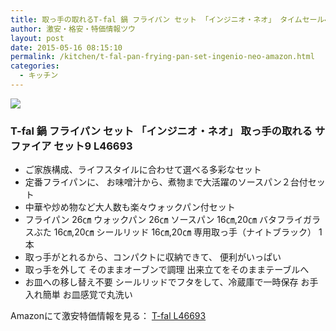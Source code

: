 ```yaml
---
title: 取っ手の取れるT-fal 鍋 フライパン セット 「インジニオ・ネオ」 タイムセール48％OFF激安特価8,000円台！送料無料！
author: 激安・格安・特価情報ツウ
layout: post
date: 2015-05-16 08:15:10
permalink: /kitchen/t-fal-pan-frying-pan-set-ingenio-neo-amazon.html
categories:
  - キッチン
---
```

<div class="img-bg2 img_L">
  <a href="http://www.amazon.co.jp/gp/product/B00B1MKMQ8/ref=as_li_ss_il?ie=UTF8&camp=247&creative=7399&creativeASIN=B00B1MKMQ8&linkCode=as2&tag=tokkajohotsu-22"><img border="0" src="http://ws-fe.amazon-adsystem.com/widgets/q?_encoding=UTF8&ASIN=B00B1MKMQ8&Format=_SL250_&ID=AsinImage&MarketPlace=JP&ServiceVersion=20070822&WS=1&tag=tokkajohotsu-22" ></a><img src="http://ir-jp.amazon-adsystem.com/e/ir?t=tokkajohotsu-22&l=as2&o=9&a=B00B1MKMQ8" width="1" height="1" border="0" alt="" style="border:none !important; margin:0px !important;" />
</div>

### T-fal 鍋 フライパン セット 「インジニオ・ネオ」 取っ手の取れる サファイア セット9 L46693
<!--more-->

* ご家族構成、ライフスタイルに合わせて選べる多彩なセット
* 定番フライパンに、 お味噌汁から、煮物まで大活躍のソースパン２台付セット
* 中華や炒め物など大人数も楽々ウォックパン付セット
* フライパン 26㎝ ウォックパン 26㎝ ソースパン 16㎝,20㎝ バタフライガラスぶた 16㎝,20㎝ シールリッド 16㎝,20㎝ 専用取っ手（ナイトブラック） 1本
* 取っ手がとれるから、コンパクトに収納できて、 便利がいっぱい
* 取っ手を外して そのままオーブンで調理 出来立てをそのままテーブルへ
* お皿への移し替え不要 シールリッドでフタをして、冷蔵庫で一時保存 お手入れ簡単 お皿感覚で丸洗い

Amazonにて激安特価情報を見る： <a href="http://www.amazon.co.jp/gp/product/B00B1MKMQ8/ref=as_li_ss_il?ie=UTF8&camp=247&creative=7399&creativeASIN=B00B1MKMQ8&linkCode=as2&tag=tokkajohotsu-22" target="_blank"><span class="fs150p">T-fal L46693</span></a>